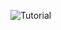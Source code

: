 ![Tutorial](https://github.com/SubwayScripter/Subway-Surfers-Hacks/assets/159185277/80c86e50-1fb0-4ee9-a706-d3b1f9797540)
